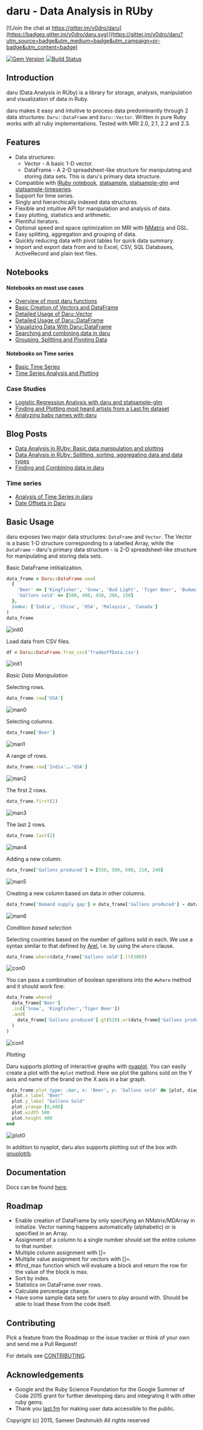 # daru - Data Analysis in RUby

[![Join the chat at https://gitter.im/v0dro/daru](https://badges.gitter.im/v0dro/daru.svg)](https://gitter.im/v0dro/daru?utm_source=badge&utm_medium=badge&utm_campaign=pr-badge&utm_content=badge)

[![Gem Version](https://badge.fury.io/rb/daru.svg)](http://badge.fury.io/rb/daru)
[![Build Status](https://travis-ci.org/v0dro/daru.svg)](https://travis-ci.org/v0dro/daru)

## Introduction

daru (Data Analysis in RUby) is a library for storage, analysis, manipulation and visualization of data in Ruby.

daru makes it easy and intuitive to process data predominantly through 2 data structures: `Daru::DataFrame` and `Daru::Vector`. Written in pure Ruby works with all ruby implementations. Tested with MRI 2.0, 2.1, 2.2 and 2.3.

## Features

* Data structures:
    - Vector - A basic 1-D vector.
    - DataFrame - A 2-D spreadsheet-like structure for manipulating and storing data sets. This is daru's primary data structure.
* Compatible with [IRuby notebook](https://github.com/SciRuby/iruby), [statsample](https://github.com/SciRuby/statsample), [statsample-glm](https://github.com/SciRuby/statsample-glm) and [statsample-timeseries](https://github.com/SciRuby/statsample-timeseries).
* Support for time series.
* Singly and hierarchically indexed data structures.
* Flexible and intuitive API for manipulation and analysis of data.
* Easy plotting, statistics and arithmetic.
* Plentiful iterators.
* Optional speed and space optimization on MRI with [NMatrix](https://github.com/SciRuby/nmatrix) and GSL.
* Easy splitting, aggregation and grouping of data.
* Quickly reducing data with pivot tables for quick data summary.
* Import and export data from and to Excel, CSV, SQL Databases, ActiveRecord and plain text files.

## Notebooks

#### Notebooks on most use cases

* [Overview of most daru functions](http://nbviewer.ipython.org/github/SciRuby/sciruby-notebooks/blob/master/Data%20Analysis/Daru%20Demo.ipynb)
* [Basic Creation of Vectors and DataFrame](http://nbviewer.ipython.org/github/SciRuby/sciruby-notebooks/blob/master/Data%20Analysis/Creation%20of%20Vector%20and%20DataFrame.ipynb)
* [Detailed Usage of Daru::Vector](http://nbviewer.ipython.org/github/SciRuby/sciruby-notebooks/blob/master/Data%20Analysis/Usage%20of%20Vector.ipynb)
* [Detailed Usage of Daru::DataFrame](http://nbviewer.ipython.org/github/SciRuby/sciruby-notebooks/blob/master/Data%20Analysis/Usage%20of%20DataFrame.ipynb)
* [Visualizing Data With Daru::DataFrame](http://nbviewer.ipython.org/github/SciRuby/sciruby-notebooks/blob/master/Visualization/Visualizing%20data%20with%20daru%20DataFrame.ipynb)
* [Searching and combining data in daru](http://nbviewer.ipython.org/github/SciRuby/sciruby-notebooks/blob/master/Data%20Analysis/Searching%20and%20Combining%20Data.ipynb)
* [Grouping, Splitting and Pivoting Data](http://nbviewer.ipython.org/github/SciRuby/sciruby-notebooks/blob/master/Data%20Analysis/Grouping%2C%20Splitting%20and%20Pivoting.ipynb)

#### Notebooks on Time series

* [Basic Time Series](http://nbviewer.ipython.org/github/SciRuby/sciruby-notebooks/blob/master/Data%20Analysis/Basic%20Time%20Series.ipynb)
* [Time Series Analysis and Plotting](http://nbviewer.ipython.org/github/SciRuby/sciruby-notebooks/blob/master/Data%20Analysis/Time%20Series%20Functions.ipynb)

### Case Studies

* [Logistic Regression Analysis with daru and statsample-glm](http://nbviewer.ipython.org/github/SciRuby/sciruby-notebooks/blob/master/Data%20Analysis/Logistic%20Regression%20with%20daru%20and%20statsample-glm.ipynb)
* [Finding and Plotting most heard artists from a Last.fm dataset](http://nbviewer.ipython.org/github/SciRuby/sciruby-notebooks/blob/master/Data%20Analysis/Finding%20and%20plotting%20the%20most%20heard%20artists%20on%20last%20fm.ipynb)
* [Analyzing baby names with daru](http://nbviewer.ipython.org/github/SciRuby/sciruby-notebooks/blob/master/Data%20Analysis/Analyzing%20baby%20names/Use%20Case%20-%20Daru%20for%20analyzing%20baby%20names%20data.ipynb)

## Blog Posts

* [Data Analysis in RUby: Basic data manipulation and plotting](http://v0dro.github.io/blog/2014/11/25/data-analysis-in-ruby-basic-data-manipulation-and-plotting/)
* [Data Analysis in RUby: Splitting, sorting, aggregating data and data types](http://v0dro.github.io/blog/2015/02/24/data-analysis-in-ruby-part-2/)
* [Finding and Combining data in daru](http://v0dro.github.io/blog/2015/08/03/finding-and-combining-data-in-daru/)

### Time series

* [Analysis of Time Series in daru](http://v0dro.github.io/blog/2015/07/31/analysis-of-time-series-in-daru/)
* [Date Offsets in Daru](http://v0dro.github.io/blog/2015/07/27/date-offsets-in-daru/)

## Basic Usage

daru exposes two major data structures: `DataFrame` and `Vector`. The Vector is a basic 1-D structure corresponding to a labelled Array, while the `DataFrame` - daru's primary data structure - is 2-D spreadsheet-like structure for manipulating and storing data sets.

Basic DataFrame intitialization.

``` ruby
data_frame = Daru::DataFrame.new(
  {
    'Beer' => ['Kingfisher', 'Snow', 'Bud Light', 'Tiger Beer', 'Budweiser'],
    'Gallons sold' => [500, 400, 450, 200, 250]
  },
  index: ['India', 'China', 'USA', 'Malaysia', 'Canada']
)
data_frame
```
![init0](images/init0.png)


Load data from CSV files.
``` ruby
df = Daru::DataFrame.from_csv('TradeoffData.csv')
```
![init1](images/init1.png)

*Basic Data Manipulation*

Selecting rows.
``` ruby
data_frame.row['USA']
```
![man0](images/man0.png)

Selecting columns.
``` ruby
data_frame['Beer']
```
![man1](images/man1.png)

A range of rows.
``` ruby
data_frame.row['India'..'USA']
```
![man2](images/man2.png)

The first 2 rows.
``` ruby
data_frame.first(2)
```
![man3](images/man3.png)

The last 2 rows.
``` ruby
data_frame.last(2)
```
![man4](images/man4.png)

Adding a new column.
``` ruby
data_frame['Gallons produced'] = [550, 500, 600, 210, 240]
```
![man5](images/man5.png)

Creating a new column based on data in other columns.
``` ruby
data_frame['Demand supply gap'] = data_frame['Gallons produced'] - data_frame['Gallons sold']
```
![man6](images/man6.png)

*Condition based selection*

Selecting countries based on the number of gallons sold in each. We use a syntax similar to that defined by [Arel](https://github.com/rails/arel), i.e. by using the `where` clause.
``` ruby
data_frame.where(data_frame['Gallons sold'].lt(300))
```
![con0](images/con0.png)

You can pass a combination of boolean operations into the `#where` method and it should work fine:
``` ruby
data_frame.where(
  data_frame['Beer']
  .in(['Snow', 'Kingfisher','Tiger Beer'])
  .and(
    data_frame['Gallons produced'].gt(520).or(data_frame['Gallons produced'].lt(250))
  )
)
```
![con1](images/con1.png)

*Plotting* 

Daru supports plotting of interactive graphs with [nyaplot](https://github.com/domitry/nyaplot). You can easily create a plot with the `#plot` method. Here we plot the gallons sold on the Y axis and name of the brand on the X axis in a bar graph.
``` ruby
data_frame.plot type: :bar, x: 'Beer', y: 'Gallons sold' do |plot, diagram|
  plot.x_label "Beer"
  plot.y_label "Gallons Sold"
  plot.yrange [0,600]
  plot.width 500
  plot.height 400
end
```
![plot0](images/plot0.png)

In addition to nyaplot, daru also supports plotting out of the box with [gnuplotrb](https://github.com/SciRuby/gnuplotrb).

## Documentation

Docs can be found [here](https://rubygems.org/gems/daru).

## Roadmap

* Enable creation of DataFrame by only specifying an NMatrix/MDArray in initialize. Vector naming happens automatically (alphabetic) or is specified in an Array.
* Assignment of a column to a single number should set the entire column to that number.
* Multiple column assignment with []=
* Multiple value assignment for vectors with []=.
* #find\_max function which will evaluate a block and return the row for the value of the block is max.
* Sort by index.
* Statistics on DataFrame over rows.
* Calculate percentage change.
* Have some sample data sets for users to play around with. Should be able to load these from the code itself.

## Contributing

Pick a feature from the Roadmap or the issue tracker or think of your own and send me a Pull Request!

For details see [CONTRIBUTING](https://github.com/v0dro/daru/blob/master/CONTRIBUTING.md).

## Acknowledgements

* Google and the Ruby Science Foundation for the Google Summer of Code 2015 grant for further developing daru and integrating it with other ruby gems.
* Thank you [last.fm](http://www.last.fm/) for making user data accessible to the public.

Copyright (c) 2015, Sameer Deshmukh
All rights reserved
